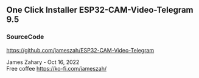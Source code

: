 
<h2>One Click Installer ESP32-CAM-Video-Telegram 9.5 </h2>

<script type="module" src="https://unpkg.com/esp-web-tools@9.0.3/dist/web/install-button.js?module"></script>   
<esp-web-install-button manifest="manifest.json"></esp-web-install-button>   
                                                 
          
          
<h3>SourceCode</h3>

  <a href="https://github.com/jameszah/ESP32-CAM-Video-Telegram/">https://github.com/jameszah/ESP32-CAM-Video-Telegram</a>      
     
       
James Zahary - Oct 16, 2022      
Free coffee <a href="https://ko-fi.com/jameszah">https://ko-fi.com/jameszah/</a>    


